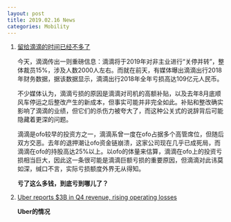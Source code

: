 ```yaml
---
layout: post
title: 2019.02.16 News
categories: Mobility
---
```


1. [留给滴滴的时间已经不多了](https://www.huxiu.com/article/284750.html)

    今天，滴滴传出一则重磅信息：滴滴将于2019年对非主业进行“关停并转”，整体裁员15%，涉及人数2000人左右。而就在前天，有媒体曝出滴滴出行2018年财务数据，据该数据显示，滴滴出行2018年全年亏损高达109亿元人民币。

    不少媒体认为，滴滴亏损的原因是滴滴对司机的高额补贴，以及去年8月底顺风车停运之后整改产生的新成本，但事实可能并非完全如此。补贴和整改确实影响了滴滴的业绩，但它们的杀伤力被夸大了，而这种公关式的说辞背后可能隐藏着更深的问题。

    滴滴是ofo较早的投资方之一，滴滴系曾一度在ofo占据多个高管席位，但随后双方交恶。去年的退押潮让ofo资金链崩溃，这家公司现在几乎已成死局，而滴滴在ofo的持股高达25%以上。以ofo的体量来估算，滴滴在ofo上的投资亏损相当巨大，因此这一条很可能是滴滴巨额亏损的重要原因，但滴滴对此讳莫如深，缄口不言，实际亏损额度外界无从得知。

    **亏了这么多钱，到底亏到哪儿了？**

2. [Uber reports $3B in Q4 revenue, rising operating losses](https://techcrunch.com/2019/02/15/uber-reports-3b-in-q4-revenue-rising-operating-losses/)

    **Uber的情况**